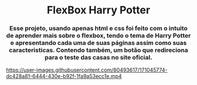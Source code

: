 <h1 align="center"> FlexBox Harry Potter </h1>
<h3 align="center"> Esse projeto, usando apenas html e css foi feito com o intuito de aprender mais sobre o flexbox, tendo o tema de Harry Potter e apresentando cada uma de suas páginas assim como suas caracteristicas. Contendo também, um botão que redireciona para o teste das casas no site oficial. </h3>

https://user-images.githubusercontent.com/80493617/171045774-dc428a81-6444-430e-b92f-1fa9a53ecc1e.mp4



